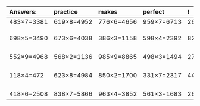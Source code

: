| Answers: | practice | makes | perfect | ! |
| :--- | :--- | :--- | :--- | :--- |
| 483×7=3381 | 619×8=4952 | 776×6=4656 | 959×7=6713 | 262×7=1834 | 
|   |   |   |   |   | 
|   |   |   |   |   | 
|   |   |   |   |   | 
| 698×5=3490 | 673×6=4038 | 386×3=1158 | 598×4=2392 | 824×9=7416 | 
|   |   |   |   |   | 
|   |   |   |   |   | 
|   |   |   |   |   | 
|   |   |   |   |   | 
| 552×9=4968 | 568×2=1136 | 985×9=8865 | 498×3=1494 | 273×9=2457 | 
|   |   |   |   |   | 
|   |   |   |   |   | 
|   |   |   |   |   | 
|   |   |   |   |   | 
| 118×4=472 | 623×8=4984 | 850×2=1700 | 331×7=2317 | 441×2=882 | 
|   |   |   |   |   | 
|   |   |   |   |   | 
|   |   |   |   |   | 
|   |   |   |   |   | 
| 418×6=2508 | 838×7=5866 | 963×4=3852 | 561×3=1683 | 264×7=1848 | 

